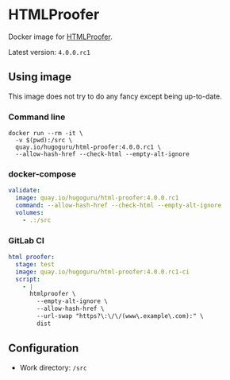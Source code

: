 # HTMLProofer

Docker image for [HTMLProofer](https://github.com/gjtorikian/html-proofer).

Latest version: `4.0.0.rc1`


## Using image

This image does not try to do any fancy except being up-to-date.


### Command line

```shell
docker run --rm -it \
  -v $(pwd):/src \
  quay.io/hugoguru/html-proofer:4.0.0.rc1 \
  --allow-hash-href --check-html --empty-alt-ignore
```


### docker-compose

```yaml
validate:
  image: quay.io/hugoguru/html-proofer:4.0.0.rc1
  command: --allow-hash-href --check-html --empty-alt-ignore
  volumes:
    - .:/src
```


### GitLab CI

```yaml
html proofer:
  stage: test
  image: quay.io/hugoguru/html-proofer:4.0.0.rc1-ci
  script:
    - |
      htmlproofer \
        --empty-alt-ignore \
        --allow-hash-href \
        --url-swap "https?\:\/\/(www\.example\.com):" \
        dist
```


## Configuration

* Work directory: `/src`
